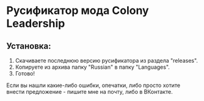 # Русификатор мода Colony Leadership
## Установка:
1) Скачиваете последнюю версию русификатора из раздела "releases".
2) Копируете из архива папку "Russian" в папку "Languages".
3) Готово!

Если вы нашли какие-либо ошибки, опечатки, либо просто хотите внести предложение - пишите мне на почту, либо в ВКонтакте.
